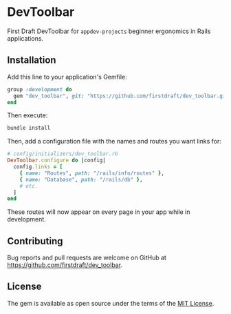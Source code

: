 # DevToolbar

First Draft DevToolbar for `appdev-projects` beginner ergonomics in Rails applications.

## Installation

Add this line to your application's Gemfile:

```ruby
group :development do
  gem "dev_toolbar", git: "https://github.com/firstdraft/dev_toolbar.git", branch: "bp-make-it-work"
end
```

Then execute:

```bash
bundle install
```

Then, add a configuration file with the names and routes you want links for:

```rb
# config/initializers/dev_toolbar.rb
DevToolbar.configure do |config|
  config.links = [
    { name: "Routes", path: "/rails/info/routes" },
    { name: "Database", path: "/rails/db" },
    # etc.
  ]
end
```

These routes will now appear on every page in your app while in development.

## Contributing

Bug reports and pull requests are welcome on GitHub at https://github.com/firstdraft/dev_toolbar.

## License

The gem is available as open source under the terms of the [MIT License](https://opensource.org/licenses/MIT).
